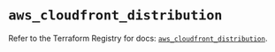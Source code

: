 # `aws_cloudfront_distribution`

Refer to the Terraform Registry for docs: [`aws_cloudfront_distribution`](https://registry.terraform.io/providers/hashicorp/aws/5.83.0/docs/resources/cloudfront_distribution).
